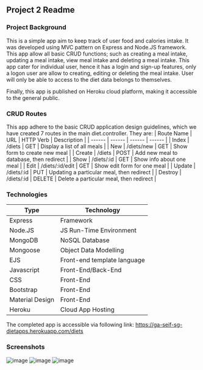 ## Project 2 Readme

### Project Background

This is a simple app aim to keep track of user food and calories intake. It was developed using MVC pattern on Express and Node.JS framework. This app allow all basic CRUD functions; such as creating a meal intake, updating a meal intake, view meal intake and deleting a meal intake. This app cater for individual user, hence it has a login and sign-up features, only a logon user are allow to creating, editing or deleting the meal intake. User will only be able to access to the diet data belongs to themselves.

Finally, this app is published on Heroku cloud platform, making it accessible to the general public.

### CRUD Routes
This app adhere to the basic CRUD application design guidelines, which we have created 7 routes  in the main diet.controller. They are: 
| Route Name | URL | HTTP Verb | Description |
| ------ | ------ | ------ | ------ | 
| Index | /diets | GET | Display a list of all meals |
| New | /diets/new | GET | Show form to create new meal |
| Create | /diets | POST | Add new meal to database, then redirect |
| Show | /diets/:id | GET | Show info about one meal |
| Edit | /diets/:id/edit | GET | Show edit form for one meal |
| Update | /diets/:id | PUT | Updating a particular meal, then redirect |
| Destroy | /diets/:id | DELETE | Delete a particular meal, then redirect |

### Technologies 
| Type | Technology | 
| ------ | ------ | 
| Express | Framework | 
| Node.JS | JS Run-Time Environment | 
| MongoDB | NoSQL Database | 
| Mongoose | Object Data Modelling | 
| EJS | Front-end template language |
| Javascript | Front-End/Back-End | 
| CSS | Front-End | 
| Bootstrap | Front-End |
| Material Design | Front-End | 
| Heroku | Cloud App Hosting | 

The completed app is accessible via following link:
https://ga-seif-sg-dietapps.herokuapp.com/diets

### Screenshots
![image](https://i.ibb.co/xYLVFyR/Screenshot-2019-11-25-at-11-40-22-PM.png)
![image](https://i.ibb.co/p4t9yrC/Screenshot-2019-11-25-at-11-37-59-PM.png)
![image](https://i.ibb.co/GvzwhhG/Screenshot-2019-11-25-at-11-38-20-PM.png)

